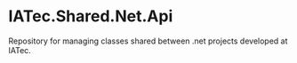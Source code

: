 # IATec.Shared.Net.Api

Repository for managing classes shared between .net projects developed at IATec.
